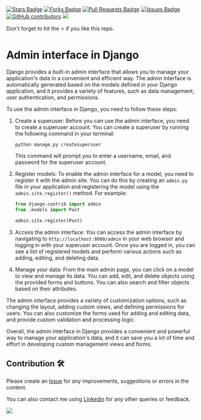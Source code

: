 <a href="https://github.com/drshahizan/learn-django/stargazers"><img src="https://img.shields.io/github/stars/drshahizan/learn-django" alt="Stars Badge"/></a>
<a href="https://github.com/drshahizan/learn-django/network/members"><img src="https://img.shields.io/github/forks/drshahizan/learn-django" alt="Forks Badge"/></a>
<a href="https://github.com/drshahizan/learn-django/pulls"><img src="https://img.shields.io/github/issues-pr/drshahizan/learn-django" alt="Pull Requests Badge"/></a>
<a href="https://github.com/drshahizan/learn-django/issues"><img src="https://img.shields.io/github/issues/drshahizan/learn-django" alt="Issues Badge"/></a>
<a href="https://github.com/drshahizan/learn-django/graphs/contributors"><img alt="GitHub contributors" src="https://img.shields.io/github/contributors/drshahizan/learn-django?color=2b9348"></a>
![](https://visitor-badge.glitch.me/badge?page_id=drshahizan/learn-django)

Don't forget to hit the :star: if you like this repo.

# Admin interface in Django
Django provides a built-in admin interface that allows you to manage your application's data in a convenient and efficient way. The admin interface is automatically generated based on the models defined in your Django application, and it provides a variety of features, such as data management, user authentication, and permissions.

To use the admin interface in Django, you need to follow these steps:

1. Create a superuser: Before you can use the admin interface, you need to create a superuser account. You can create a superuser by running the following command in your terminal:

   ```
   python manage.py createsuperuser
   ```

   This command will prompt you to enter a username, email, and password for the superuser account.

2. Register models: To enable the admin interface for a model, you need to register it with the admin site. You can do this by creating an `admin.py` file in your application and registering the model using the `admin.site.register()` method. For example:

   ```python
   from django.contrib import admin
   from .models import Post

   admin.site.register(Post)
   ```

3. Access the admin interface: You can access the admin interface by navigating to `http://localhost:8000/admin` in your web browser and logging in with your superuser account. Once you are logged in, you can see a list of registered models and perform various actions such as adding, editing, and deleting data.

4. Manage your data: From the main admin page, you can click on a model to view and manage its data. You can add, edit, and delete objects using the provided forms and buttons. You can also search and filter objects based on their attributes.

The admin interface provides a variety of customization options, such as changing the layout, adding custom views, and defining permissions for users. You can also customize the forms used for adding and editing data, and provide custom validation and processing logic.

Overall, the admin interface in Django provides a convenient and powerful way to manage your application's data, and it can save you a lot of time and effort in developing custom management views and forms.
## Contribution 🛠️
Please create an [Issue](https://github.com/drshahizan/learn-django/issues) for any improvements, suggestions or errors in the content.

You can also contact me using [Linkedin](https://www.linkedin.com/in/drshahizan/) for any other queries or feedback.

![](https://visitor-badge.glitch.me/badge?page_id=drshahizan)
